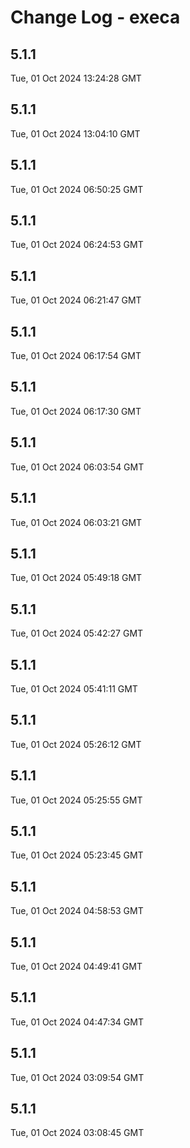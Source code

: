 # Change Log - execa

<!-- This log was last generated on Tue, 01 Oct 2024 13:24:28 GMT and should not be manually modified. -->

<!-- Start content -->

## 5.1.1

Tue, 01 Oct 2024 13:24:28 GMT

## 5.1.1

Tue, 01 Oct 2024 13:04:10 GMT

## 5.1.1

Tue, 01 Oct 2024 06:50:25 GMT

## 5.1.1

Tue, 01 Oct 2024 06:24:53 GMT

## 5.1.1

Tue, 01 Oct 2024 06:21:47 GMT

## 5.1.1

Tue, 01 Oct 2024 06:17:54 GMT

## 5.1.1

Tue, 01 Oct 2024 06:17:30 GMT

## 5.1.1

Tue, 01 Oct 2024 06:03:54 GMT

## 5.1.1

Tue, 01 Oct 2024 06:03:21 GMT

## 5.1.1

Tue, 01 Oct 2024 05:49:18 GMT

## 5.1.1

Tue, 01 Oct 2024 05:42:27 GMT

## 5.1.1

Tue, 01 Oct 2024 05:41:11 GMT

## 5.1.1

Tue, 01 Oct 2024 05:26:12 GMT

## 5.1.1

Tue, 01 Oct 2024 05:25:55 GMT

## 5.1.1

Tue, 01 Oct 2024 05:23:45 GMT

## 5.1.1

Tue, 01 Oct 2024 04:58:53 GMT

## 5.1.1

Tue, 01 Oct 2024 04:49:41 GMT

## 5.1.1

Tue, 01 Oct 2024 04:47:34 GMT

## 5.1.1

Tue, 01 Oct 2024 03:09:54 GMT

## 5.1.1

Tue, 01 Oct 2024 03:08:45 GMT

